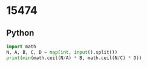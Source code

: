 # 15474

## Python

```python
import math
N, A, B, C, D = map(int, input().split())
print(min(math.ceil(N/A) * B, math.ceil(N/C) * D))
```
